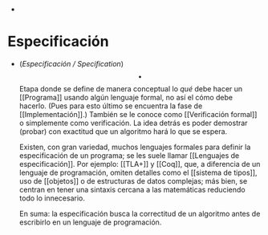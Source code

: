 -
# Especificación
- (_Especificación / Specification_) $$\bullet$$ Etapa donde se define de manera conceptual lo _qué_ debe hacer un [[Programa]] usando algún lenguaje formal, no así el cómo debe hacerlo. (Pues para esto último se encuentra la fase de [[Implementación]].) También se le conoce como [[Verificación formal]] o simplemente como verificación. La idea detrás es poder demostrar (probar) con exactitud que un algoritmo hará lo que se espera.
  
  Existen, con gran variedad, muchos lenguajes formales para definir la especificación de un programa; se les suele llamar [[Lenguajes de especificación]]. Por ejemplo: [[TLA+]] y [[Coq]], que, a diferencia de un lenguaje de programación, omiten detalles como el [[sistema de tipos]], uso de [[objetos]] o de estructuras de datos complejas; más bien, se centran en tener una sintaxis cercana a las matemáticas reduciendo todo lo innecesario. 
  
  En suma: la especificación busca la correctitud de un algoritmo antes de escribirlo en un lenguaje de programación.